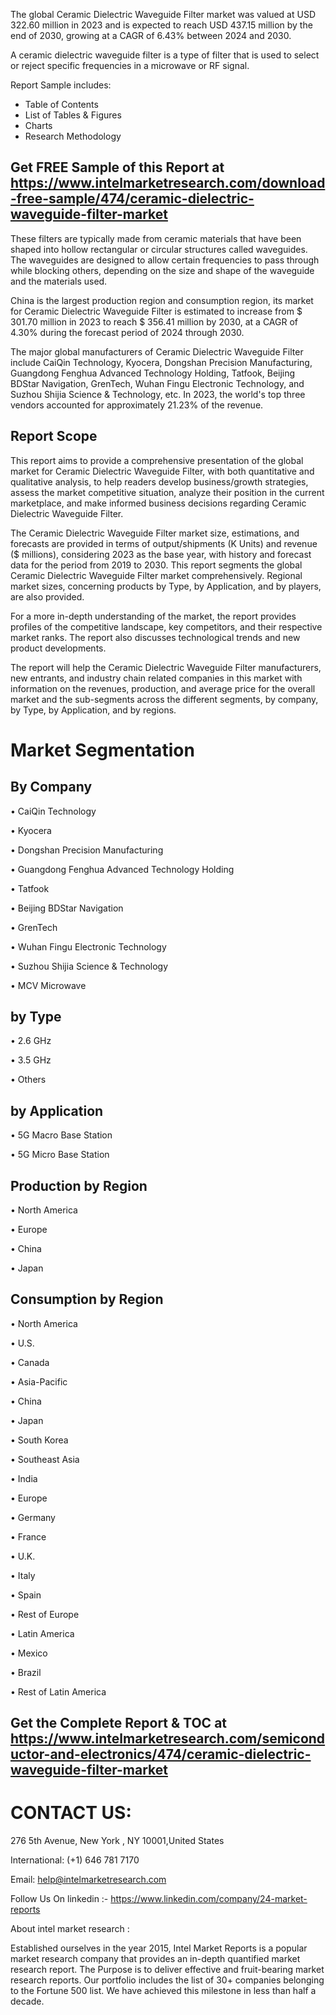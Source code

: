 
The global Ceramic Dielectric Waveguide Filter market was valued at USD 322.60 million in 2023 and is expected to reach USD 437.15 million by the end of 2030, growing at a CAGR of 6.43% between 2024 and 2030.

A ceramic dielectric waveguide filter is a type of filter that is used to select or reject specific frequencies in a microwave or RF signal.

Report Sample includes:

- Table of Contents
- List of Tables & Figures
- Charts
- Research Methodology

Get FREE Sample of this Report at https://www.intelmarketresearch.com/download-free-sample/474/ceramic-dielectric-waveguide-filter-market
-

These filters are typically made from ceramic materials that have been shaped into hollow rectangular or circular structures called waveguides. The waveguides are designed to allow certain frequencies to pass through while blocking others, depending on the size and shape of the waveguide and the materials used.

China is the largest production region and consumption region, its market for Ceramic Dielectric Waveguide Filter is estimated to increase from $ 301.70 million in 2023 to reach $ 356.41 million by 2030, at a CAGR of 4.30% during the forecast period of 2024 through 2030.

The major global manufacturers of Ceramic Dielectric Waveguide Filter include CaiQin Technology, Kyocera, Dongshan Precision Manufacturing, Guangdong Fenghua Advanced Technology Holding, Tatfook, Beijing BDStar Navigation, GrenTech, Wuhan Fingu Electronic Technology, and Suzhou Shijia Science & Technology, etc. In 2023, the world's top three vendors accounted for approximately 21.23% of the revenue.

Report Scope
-
This report aims to provide a comprehensive presentation of the global market for Ceramic Dielectric Waveguide Filter, with both quantitative and qualitative analysis, to help readers develop business/growth strategies, assess the market competitive situation, analyze their position in the current marketplace, and make informed business decisions regarding Ceramic Dielectric Waveguide Filter.

The Ceramic Dielectric Waveguide Filter market size, estimations, and forecasts are provided in terms of output/shipments (K Units) and revenue ($ millions), considering 2023 as the base year, with history and forecast data for the period from 2019 to 2030. This report segments the global Ceramic Dielectric Waveguide Filter market comprehensively. Regional market sizes, concerning products by Type, by Application, and by players, are also provided.

For a more in-depth understanding of the market, the report provides profiles of the competitive landscape, key competitors, and their respective market ranks. The report also discusses technological trends and new product developments.

The report will help the Ceramic Dielectric Waveguide Filter manufacturers, new entrants, and industry chain related companies in this market with information on the revenues, production, and average price for the overall market and the sub-segments across the different segments, by company, by Type, by Application, and by regions.

Market Segmentation
=
By Company
-
•	CaiQin Technology

•	Kyocera


•	Dongshan Precision Manufacturing

•	Guangdong Fenghua Advanced Technology Holding

•	Tatfook

•	Beijing BDStar Navigation

•	GrenTech

•	Wuhan Fingu Electronic Technology

•	Suzhou Shijia Science & Technology

•	MCV Microwave

by Type
-
•	2.6 GHz

•	3.5 GHz

•	Others

by Application
-
•	5G Macro Base Station

•	5G Micro Base Station

Production by Region
-
•	North America

•	Europe

•	China

•	Japan


Consumption by Region
-
•	North America

•	U.S.

•	Canada

•	Asia-Pacific

•	China

•	Japan

•	South Korea

•	Southeast Asia

•	India

•	Europe

•	Germany

•	France

•	U.K.

•	Italy

•	Spain


•	Rest of Europe

•	Latin America

•	Mexico

•	Brazil

•	Rest of Latin America

Get the Complete Report & TOC at https://www.intelmarketresearch.com/semiconductor-and-electronics/474/ceramic-dielectric-waveguide-filter-market
-
CONTACT US:
=
276 5th Avenue, New York , NY 10001,United States


International: (+1) 646 781 7170

Email: help@intelmarketresearch.com


Follow Us On linkedin :- https://www.linkedin.com/company/24-market-reports

About intel market research :

Established ourselves in the year 2015, Intel Market Reports is a popular market research company that provides an in-depth quantified market research report. The Purpose is to deliver effective and fruit-bearing market research reports. Our portfolio includes the list of 30+ companies belonging to the Fortune 500 list. We have achieved this milestone in less than half a decade.
